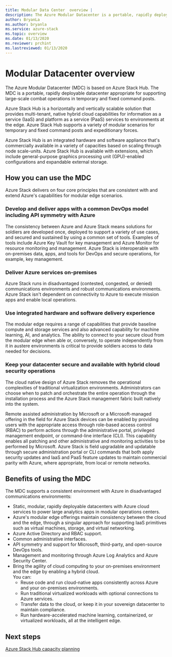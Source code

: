 ```yaml
---
title: Modular Data Center  overview | 
description: The Azure Modular Datacenter is a portable, rapidly deployable datacenter appropriate for supporting large-scale combat operations in temporary and fixed command posts.
author: BryanLa
ms.author: bryanla
ms.service: azure-stack
ms.topic: overview
ms.date: 01/13/2020
ms.reviewer: prchint
ms.lastreviewed: 01/13/2020
---
```


# Modular Datacenter overview

The Azure Modular Datacenter (MDC) is based on Azure Stack Hub. The MDC is a portable, rapidly deployable datacenter appropriate for supporting large-scale combat operations in temporary and fixed command posts.

Azure Stack Hub is a horizontally and vertically scalable solution that provides multi-tenant, native hybrid cloud capabilities for information as a service (IaaS) and platform as a service (PaaS) services to environments at the edge. Azure Stack Hub supports a variety of modular scenarios for temporary and fixed command posts and expeditionary forces.

Azure Stack Hub is an integrated hardware and software appliance that's commercially available in a variety of capacities based on scaling through node scale-units. Azure Stack Hub is available with extensions, which include general-purpose graphics processing unit (GPU)-enabled configurations and expandable external storage.

## How you can use the MDC

Azure Stack delivers on four core principles that are consistent with and extend Azure's capabilities for modular edge scenarios.

### Develop and deliver apps with a common DevOps model including API symmetry with Azure

The consistency between Azure and Azure Stack means solutions for soldiers are developed once, deployed to support a variety of use cases, and secured and sustained by using a common set of tools. Examples of tools include Azure Key Vault for key management and Azure Monitor for resource monitoring and management. Azure Stack is interoperable with on-premises data, apps, and tools for DevOps and secure operations, for example, key management.

### Deliver Azure services on-premises

Azure Stack runs in disadvantaged (contested, congested, or denied) communications environments and robust communications environments. Azure Stack isn't dependent on connectivity to Azure to execute mission apps and enable local operations.

### Use integrated hardware and software delivery experience

The modular edge requires a range of capabilities that provide baseline compute and storage services and also advanced capability for machine learning, AI, and analytics. The ability to connect to your secure cloud from the modular edge when able or, conversely, to operate independently from it in austere environments is critical to provide soldiers access to data needed for decisions.

### Keep your datacenter secure and available with hybrid cloud security operations

The cloud native design of Azure Stack removes the operational complexities of traditional virtualization environments. Administrators can choose when to patch and orchestrate the entire operation through the installation process and the Azure Stack management fabric built natively into the system.

Remote assisted administration by Microsoft or a Microsoft-managed offering in the field for Azure Stack devices can be enabled by providing users with the appropriate access through role-based access control (RBAC) to perform actions through the administrative portal, privileged management endpoint, or command-line interface (CLI). This capability enables all patching and other administrative and monitoring activities to be performed by Microsoft. Azure Stack is field upgradable and updatable through secure administration portal or CLI commands that both apply security updates and IaaS and PaaS feature updates to maintain commercial parity with Azure, where appropriate, from local or remote networks.

## Benefits of using the MDC

The MDC supports a consistent environment with Azure in disadvantaged communications environments:

 - Static, modular, rapidly deployable datacenters with Azure cloud services to power large analytics apps in modular operations centers.
 - Azure's modular edge offerings maintain consistency between the cloud and the edge, through a singular approach for supporting IaaS primitives such as virtual machines, storage, and virtual networking.
 - Azure Active Directory and RBAC support.
 - Common administrative interfaces.
 - API symmetry and support for Microsoft, third-party, and open-source DevOps tools.
 - Management and monitoring through Azure Log Analytics and Azure Security Center.
 - Bring the agility of cloud computing to your on-premises environment and the edge by enabling a hybrid cloud.<br>You can:
     - Reuse code and run cloud-native apps consistently across Azure and your on-premises environments.
     - Run traditional virtualized workloads with optional connections to Azure services.
     - Transfer data to the cloud, or keep it in your sovereign datacenter to maintain compliance.
     - Run hardware-accelerated machine learning, containerized, or virtualized workloads, all at the intelligent edge.

## Next steps

[Azure Stack Hub capacity planning](../operator/azure-stack-capacity-planning-overview.md)
